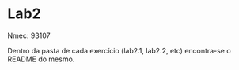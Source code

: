 # Lab2

Nmec: 93107

Dentro da pasta de cada exercício (lab2.1, lab2.2, etc) encontra-se o README do mesmo.